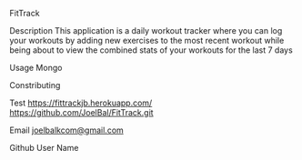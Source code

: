 FitTrack

Description
This application is a daily workout tracker where you can log your workouts by adding new exercises to the most recent workout while being about to view the combined stats of your workouts for the last 7 days



Usage
Mongo

Constributing

Test
https://fittrackjb.herokuapp.com/
https://github.com/JoelBal/FitTrack.git



Email
joelbalkcom@gmail.com

Github User Name